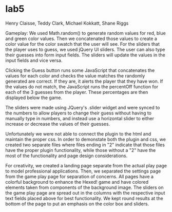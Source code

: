 # lab5
Henry Claisse, Teddy Clark, Michael Kokkatt, Shane Riggs

Gameplay:
We used Math.random() to generate random values for red, blue and green color values. Then
we concatenated those values to create a color value for the color swatch that the user
will see. For the sliders that the player uses to guess, we used jQuery UI sliders. The
user can also type their guesses into form input fields. The sliders will update the values
in the input fields and vice versa. 

Clicking the Guess button runs some JavaScript that concatenates the values for each color
and checks the value matches the randomly generated  are correct. If they are, it alerts
the player that they have won. If the values do not match, the JavaScript runs the
percentOff function for each of the 3 guesses from the player. These percentages are then
displayed below the game.

The sliders were made using JQuery's .slider widget and were synced to the numbers to allow players to 
change their guess without having to manually type in numbers, and instead use a horizontal slider to either 
increase or decrease the values of their guesses.

Unfortunately we were not able to connect the plugin to the html and maintain the proper css.
In order to demonstate both the plugin and css, we created two separate files where files ending
in "2" indicate that those files have the proper plugin functionality, while those without
a "2" have the most of the functionality and page design considerations.

For creativity, we created a landing page separate from the actual play page to model professional
applications. Then, we separated the settings page from the game play page for separation of
concerns. All pages have a colorful background to enhance the Hexed! game and have colored
elements taken from components of the background image. The sliders on the game play page are spread
out in the columns with the respective input text fields placed above for best functionality.
We kept round results at the bottom of the page to put an emphasis on the color box and sliders.
